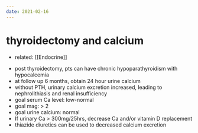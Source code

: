 ```yaml
---
date: 2021-02-16
---
```


# thyroidectomy and calcium

- related: [[Endocrine]]

<!-- hypocalcemia and thyroidectomy management -->

- post thyroidectomy, pts can have chronic hypoparathyroidism with hypocalcemia
- at follow up 6 months, obtain 24 hour urine calcium
- without PTH, urinary calcium excretion increased, leading to nephrolithiasis and renal insufficiency
- goal serum Ca level: low-normal
- goal mag: > 2
- goal urine calcium: normal
- If urinary Ca > 300mg/25hrs, decrease Ca and/or vitamin D replacement
- thiazide diuretics can be used to decreased calcium excretion
